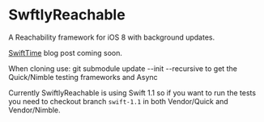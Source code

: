 # SwftlyReachable

A Reachability framework for iOS 8 with background updates.

[SwiftTime](http://swiftti.me) blog post coming soon.

When cloning use: git submodule update --init --recursive to get the Quick/Nimble testing frameworks and Async

Currently SwiftlyReachable is using Swift 1.1 so if you want to run the tests you need to checkout branch `` swift-1.1 `` in both Vendor/Quick and Vendor/Nimble.

